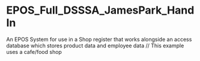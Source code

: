 # EPOS_Full_DSSSA_JamesPark_HandIn
 An EPOS System for use in a Shop register that works alongside an access database which stores product data and employee data // This example uses a cafe/food shop
